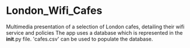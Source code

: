 # London_Wifi_Cafes
Multimedia presentation of a selection of London cafes, detailing their wifi service and policies
The app uses a database which is represented in the __init__.py file. 'cafes.csv' can be used to populate the database.
